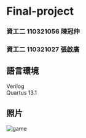 # Final-project
### 資工二 110321056 陳冠仲 
### 資工二 110321027 張啟廣
## 語言環境
Verilog \
Quartus 13.1
## 照片
  ![game](https://user-images.githubusercontent.com/122383629/211610812-e33b9299-2bb5-463a-83ac-d4cdb30b7008.jpg)
